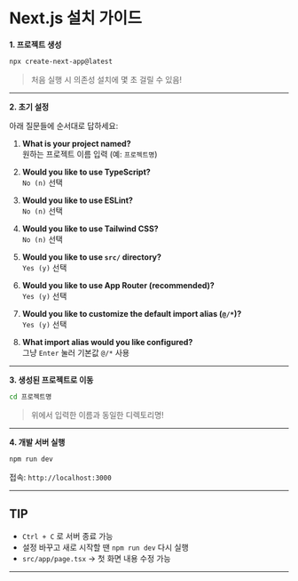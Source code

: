 # Next.js 설치 가이드

**1. 프로젝트 생성**

```bash
npx create-next-app@latest
```

> 처음 실행 시 의존성 설치에 몇 초 걸릴 수 있음!

---

**2. 초기 설정**

아래 질문들에 순서대로 답하세요:

1. **What is your project named?**  
   원하는 프로젝트 이름 입력 (예: `프로젝트명`)

2. **Would you like to use TypeScript?**  
   `No (n)` 선택

3. **Would you like to use ESLint?**  
 `No (n)` 선택

4. **Would you like to use Tailwind CSS?**  
   `No (n)` 선택

5. **Would you like to use `src/` directory?**  
   `Yes (y)` 선택

6. **Would you like to use App Router (recommended)?**  
   `Yes (y)` 선택

7. **Would you like to customize the default import alias (`@/*`)?**  
   `Yes (y)` 선택

8. **What import alias would you like configured?**  
   그냥 `Enter` 눌러 기본값 `@/*` 사용

---

**3. 생성된 프로젝트로 이동**

```bash
cd 프로젝트명
```

> 위에서 입력한 이름과 동일한 디렉토리명!

---

**4. 개발 서버 실행**

```bash
npm run dev
```

접속: `http://localhost:3000`

---

## TIP

- `Ctrl + C` 로 서버 종료 가능
- 설정 바꾸고 새로 시작할 땐 `npm run dev` 다시 실행
- `src/app/page.tsx` → 첫 화면 내용 수정 가능

---
